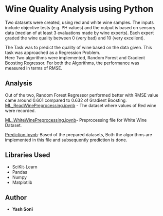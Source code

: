 # Wine Quality Analysis using Python

Two datasets were created, using red and white wine samples.
The inputs include objective tests (e.g. PH values) and the output is based on sensory data
(median of at least 3 evaluations made by wine experts). Each expert graded the wine quality 
between 0 (very bad) and 10 (very excellent). 

The Task was to predict the quality of wine based on the data given. This task was approached as a Regression Problem. </br>
Here Two algorithms were implemented, Random Forest and Gradient Boosting Regressor. For both the Algorithms, the performance was measured in terms of RMSE.  </br>

## Analysis

Out of the two, Random Forest Regressor performed better with RMSE value came around 0.601 compared to 0.632 of Gradient Boosting. </br>
[ML_ReadWinePreprocessing.ipynb](https://github.com/ElToro13/ML-Python/blob/master/Wine%20Quality%20Prediction/ML_ReadWinePreprocessing.ipynb) - The dataset where values of Red wine were recorded. 

[ML_WhiteWinePreprocessing.ipynb](https://github.com/ElToro13/ML-Python/blob/master/Wine%20Quality%20Predictio/ML_WhiteWinePreprocessing.ipynb)- Preprocessing file for White Wine Dataset.

[Prediction.ipynb](https://github.com/ElToro13/ML-Python/blob/master/Wine%20Quality%20Prediction/Prediction.ipynb)-Based of the prepared datasets, Both the algorithms are implemented in this file and subsequently prediction is done. 

## Libraries Used

* SciKit-Learn
* Pandas
* Numpy
* Matplotlib

## Author

* **Yash Soni**
